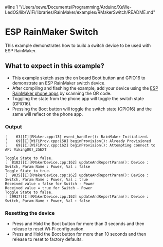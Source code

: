 #line 1 "/Users/xewe/Documents/Programming/Arduino/XeWe-LedOS/lib/WiFi/libraries/RainMaker/examples/RMakerSwitch/README.md"
# ESP RainMaker Switch

This example demonstrates how to build a switch device to be used with ESP RainMaker.

## What to expect in this example?

- This example sketch uses the on board Boot button and GPIO16 to demonstrate an ESP RainMaker switch device.
- After compiling and flashing the example, add your device using the [ESP RainMaker phone apps](https://rainmaker.espressif.com/docs/quick-links.html#phone-apps) by scanning the QR code.
- Toggling the state from the phone app will toggle the switch state (GPIO16).
- Pressing the Boot button will toggle the switch state (GPIO16) and the same will reflect on the phone app.

### Output

```
[    63][I][RMaker.cpp:13] event_handler(): RainMaker Initialized.
[    69][I][WiFiProv.cpp:158] beginProvision(): Already Provisioned
[    69][I][WiFiProv.cpp:162] beginProvision(): Attempting connect to AP: Viking007_2GEXT

Toggle State to false.
[  8182][I][RMakerDevice.cpp:162] updateAndReportParam(): Device : Switch, Param Name : Power, Val : false
Toggle State to true.
[  9835][I][RMakerDevice.cpp:162] updateAndReportParam(): Device : Switch, Param Name : Power, Val : true
Received value = false for Switch - Power
Received value = true for Switch - Power
Toggle State to false.
[ 29937][I][RMakerDevice.cpp:162] updateAndReportParam(): Device : Switch, Param Name : Power, Val : false
```

### Resetting the device
- Press and Hold the Boot button for more than 3 seconds and then release to reset Wi-Fi configuration.
- Press and Hold the Boot button for more than 10 seconds and then release to reset to factory defaults.
